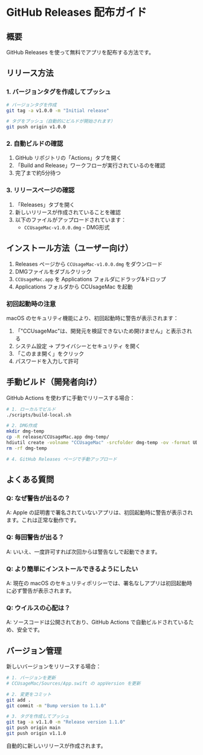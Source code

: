 # GitHub Releases 配布ガイド

## 概要

GitHub Releases を使って無料でアプリを配布する方法です。

## リリース方法

### 1. バージョンタグを作成してプッシュ

```bash
# バージョンタグを作成
git tag -a v1.0.0 -m "Initial release"

# タグをプッシュ（自動的にビルドが開始されます）
git push origin v1.0.0
```

### 2. 自動ビルドの確認

1. GitHub リポジトリの「Actions」タブを開く
2. 「Build and Release」ワークフローが実行されているのを確認
3. 完了まで約5分待つ

### 3. リリースページの確認

1. 「Releases」タブを開く
2. 新しいリリースが作成されていることを確認
3. 以下のファイルがアップロードされています：
   - `CCUsageMac-v1.0.0.dmg` - DMG形式

## インストール方法（ユーザー向け）

1. Releases ページから `CCUsageMac-v1.0.0.dmg` をダウンロード
2. DMGファイルをダブルクリック
3. `CCUsageMac.app` を Applications フォルダにドラッグ&ドロップ
4. Applications フォルダから CCUsageMac を起動

### 初回起動時の注意

macOS のセキュリティ機能により、初回起動時に警告が表示されます：

1. 「"CCUsageMac"は、開発元を検証できないため開けません」と表示される
2. システム設定 → プライバシーとセキュリティ を開く
3. 「このまま開く」をクリック
4. パスワードを入力して許可

## 手動ビルド（開発者向け）

GitHub Actions を使わずに手動でリリースする場合：

```bash
# 1. ローカルでビルド
./scripts/build-local.sh

# 2. DMG作成
mkdir dmg-temp
cp -R release/CCUsageMac.app dmg-temp/
hdiutil create -volname "CCUsageMac" -srcfolder dmg-temp -ov -format UDZO CCUsageMac-v1.0.0.dmg
rm -rf dmg-temp

# 4. GitHub Releases ページで手動アップロード
```

## よくある質問

### Q: なぜ警告が出るの？

A: Apple の証明書で署名されていないアプリは、初回起動時に警告が表示されます。これは正常な動作です。

### Q: 毎回警告が出る？

A: いいえ、一度許可すれば次回からは警告なしで起動できます。

### Q: より簡単にインストールできるようにしたい

A: 現在の macOS のセキュリティポリシーでは、署名なしアプリは初回起動時に必ず警告が表示されます。

### Q: ウイルスの心配は？

A: ソースコードは公開されており、GitHub Actions で自動ビルドされているため、安全です。

## バージョン管理

新しいバージョンをリリースする場合：

```bash
# 1. バージョンを更新
# CCUsageMac/Sources/App.swift の appVersion を更新

# 2. 変更をコミット
git add .
git commit -m "Bump version to 1.1.0"

# 3. タグを作成してプッシュ
git tag -a v1.1.0 -m "Release version 1.1.0"
git push origin main
git push origin v1.1.0
```

自動的に新しいリリースが作成されます。